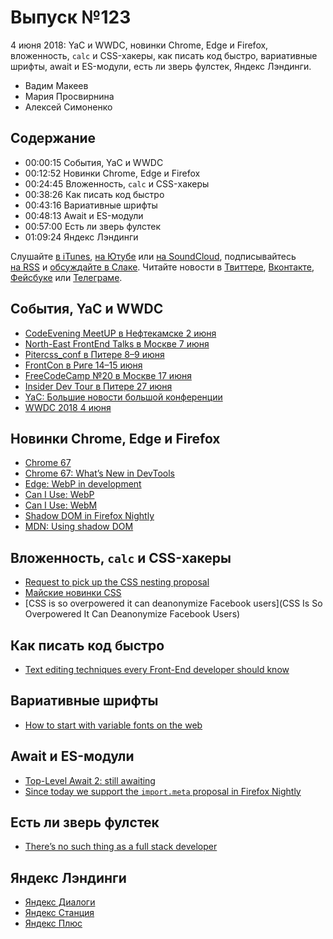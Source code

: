 # Выпуск №123

4 июня 2018: YaC и WWDC, новинки Chrome, Edge и Firefox, вложенность, `calc` и CSS-хакеры, как писать код быстро, вариативные шрифты, await и ES-модули, есть ли зверь фулстек, Яндекс Лэндинги.

- Вадим Макеев
- Мария Просвирнина
- Алексей Симоненко

## Содержание

- 00:00:15 События, YaC и WWDC
- 00:12:52 Новинки Chrome, Edge и Firefox
- 00:24:45 Вложенность, `calc` и CSS-хакеры
- 00:38:26 Как писать код быстро
- 00:43:16 Вариативные шрифты
- 00:48:13 Await и ES-модули
- 00:57:00 Есть ли зверь фулстек
- 01:09:24 Яндекс Лэндинги

Слушайте [в iTunes](https://itunes.apple.com/ru/podcast/veb-standarty/id1080500016), [на Ютубе](https://www.youtube.com/playlist?list=PLMBnwIwFEFHcwuevhsNXkFTcadeX5R1Go) или [на SoundCloud](https://soundcloud.com/web-standards), подписывайтесь [на RSS](https://web-standards.ru/podcast/feed/) и [обсуждайте в Слаке](http://slack.web-standards.ru/). Читайте новости в [Твиттере](https://twitter.com/webstandards_ru), [Вконтакте](https://vk.com/webstandards_ru), [Фейсбуке](https://www.facebook.com/webstandardsru) или [Телеграме](https://t.me/webstandards_ru).

## События, YaC и WWDC

- [CodeEvening MeetUP в Нефтекамске 2 июня](http://meetup.jlabs.pro/)
- [North-East FrontEnd Talks  в Москве 7 июня](https://www.meetup.com/North-East-FrontEnd/events/250912365/)
- [Pitercss_conf в Питере 8–9 июня](https://pitercss.com/)
- [FrontCon в Риге 14–15 июня](https://frontcon.lv)
- [FreeCodeCamp №20 в Москве 17 июня](https://freecodecamp.timepad.ru/event/731580/)
- [Insider Dev Tour в Питере 27 июня](https://insiderdevtour.com/stpetersburg)
- [YaC: Большие новости большой конференции](https://yandex.ru/blog/company/bolshie-novosti-bolshoy-konferentsii)
- [WWDC 2018 4 июня](https://www.apple.com/apple-events/june-2018/)

## Новинки Chrome, Edge и Firefox

- [Chrome 67](https://developers.google.com/web/updates/2018/05/nic67)
- [Chrome 67: What’s New in DevTools](https://youtu.be/4EdPq9Nw6uI)
- [Edge: WebP in development](https://twitter.com/MSEdgeUpdates/status/1001644414677250056)
- [Can I Use: WebP](https://caniuse.com/#feat=webp)
- [Can I Use: WebM](https://caniuse.com/#feat=webm)
- [Shadow DOM in Firefox Nightly](https://twitter.com/FirefoxNightly/status/1001104178146611202)
- [MDN: Using shadow DOM](https://developer.mozilla.org/en-US/docs/Web/Web_Components/Using_shadow_DOM)

## Вложенность, `calc` и CSS-хакеры

- [Request to pick up the CSS nesting proposal](https://github.com/w3c/csswg-drafts/issues/2701)
- [Майские новинки CSS](http://css-live.ru/vecssti-s-polej/algebra-v-calc-novaya-specifichnost-selektorov-4-urovnya-i-drugie-majskie-novinki-css.html)
- [CSS is so overpowered it can deanonymize Facebook users](CSS Is So Overpowered It Can Deanonymize Facebook Users)

## Как писать код быстро

- [Text editing techniques every Front-End developer should know](https://benfrain.com/text-editing-techniques-every-front-end-developer-should-know/)

## Вариативные шрифты

- [How to start with variable fonts on the web](https://www.zeichenschatz.net/typografie/how-to-start-with-variable-fonts-on-the-web.html)

## Await и ES-модули

- [Top-Level Await 2: still awaiting ](https://docs.google.com/presentation/d/1lTTiNosXlqk78FO7Ze_CdMbF3PhO36kCk-mT783wpi8/view)
- [Since today we support the `import.meta` proposal in Firefox Nightly](https://twitter.com/SpiderMonkeyJS/status/999953755272564737)

## Есть ли зверь фулстек

- [There’s no such thing as a full stack developer](https://www.remotesynthesis.com/blog/full-stack-developer)

## Яндекс Лэндинги

- [Яндекс Диалоги](https://dialogs.yandex.ru/)
- [Яндекс Станция](https://station.yandex.ru/)
- [Яндекс Плюс](https://plus.yandex.ru/)
